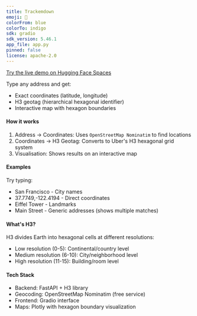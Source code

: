 ```yaml
---
title: Trackemdown
emoji: 🐢
colorFrom: blue
colorTo: indigo
sdk: gradio
sdk_version: 5.46.1
app_file: app.py
pinned: false
license: apache-2.0
---
```


[Try the live demo on Hugging Face Spaces](https://huggingface.co/spaces/nikhilsingh/trackemdown)

Type any address and get:
- Exact coordinates (latitude, longitude)
- H3 geotag (hierarchical hexagonal identifier)
- Interactive map with hexagon boundaries

#### How it works

1. Address → Coordinates: Uses `OpenStreetMap Nominatim` to find locations
2. Coordinates → H3 Geotag: Converts to Uber's H3 hexagonal grid system
3. Visualisation: Shows results on an interactive map

#### Examples

Try typing:
- San Francisco - City names
- 37.7749,-122.4194 - Direct coordinates
- Eiffel Tower - Landmarks
- Main Street - Generic addresses (shows multiple matches)

#### What's H3?

H3 divides Earth into hexagonal cells at different resolutions:
- Low resolution (0-5): Continental/country level
- Medium resolution (6-10): City/neighborhood level
- High resolution (11-15): Building/room level

#### Tech Stack

- Backend: FastAPI + H3 library
- Geocoding: OpenStreetMap Nominatim (free service)
- Frontend: Gradio interface
- Maps: Plotly with hexagon boundary visualization
